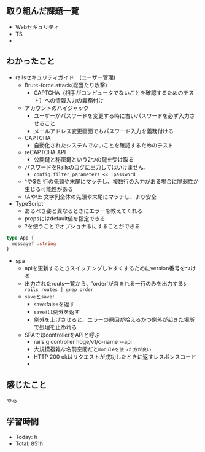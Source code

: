 ## 取り組んだ課題一覧
- Webセキュリティ
- TS
- 
## わかったこと
- railsセキュリティガイド　(ユーザー管理)
  - Brute-force attack(総当たり攻撃)
    - CAPTCHA（相手がコンピュータでないことを確認するためのテスト）への情報入力の義務付け
  - アカウントのハイジャック
    - ユーザーがパスワードを変更する時に古いパスワードを必ず入力させること
    - メールアドレス変更画面でもパスワード入力を義務付ける
  - CAPTCHA
    - 自動化されたシステムでないことを確認するためのテスト
  - reCAPTCHA API
    - 公開鍵と秘密鍵という2つの鍵を受け取る
  - パスワードをRailsのログに出力してはいけません。
    - `config.filter_parameters << :password`
  - ^や$を 行の先頭や末尾にマッチし、複数行の入力がある場合に脆弱性が生じる可能性がある
  - \Aや\z: 文字列全体の先頭や末尾にマッチし、より安全
- TypeScript
  - あるべき姿と異なるときにエラーを教えてくれる
  - propsにはdefault値を指定できる
  - ?を使うことでオプショナるにすることができる
```ts
type App {
  message? :string
}
```
- spa
  - apiを更新するときスイッチングしやすくするためにversion番号をつける
  - 出力されたrouts一覧から、'order'が含まれる一行のみを出力する`$ rails routes | grep order`
  - `save`と`save!`
    - `save`:falseを返す
    - `save!`は例外を返す
    - 例外を上げさせると、エラーの原因が拾えるかつ例外が起きた場所で処理を止めれる
  - SPAではcontrollerをAPIと呼ぶ
    - rails g controller hoge/v1/c-name --api
    - 大規模複雑な名前空間だと`moduleを使った方が良い`
    - HTTP 200 okはリクエストが成功したときに返すレスポンスコード
    - 


## 感じたこと
やる
## 学習時間
- Today: h
- Total: 851h
